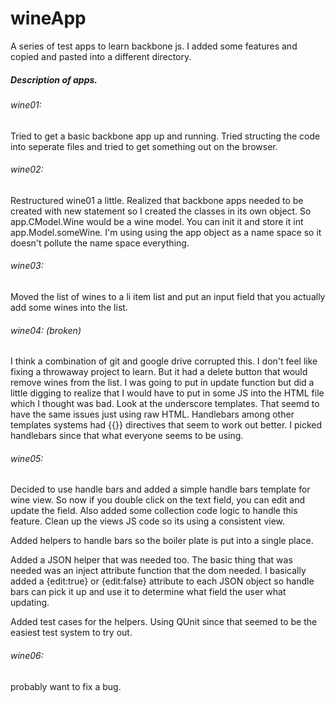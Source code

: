 # wineApp

A series of test apps to learn backbone js. I added some features and copied
and pasted into a different directory.





##### Description of apps.


###### wine01:

Tried to get a basic backbone app up and running. Tried structing the code
into seperate files and tried to get something out on the browser.


###### wine02:

Restructured wine01 a little. Realized that backbone apps needed to be
created with new statement so I created the classes in its own object.
So app.CModel.Wine would be a wine model. You can init it and store it
int app.Model.someWine. I'm using using the app object as a name space
so it doesn't pollute the name space everything. 


###### wine03:

Moved the list of wines to a li item list and put an input field that you
actually add some wines into the list.


###### wine04: (broken)

I think a combination of git and google drive corrupted this. I don't feel
like fixing a throwaway project to learn. But it had a delete button that
would remove wines from the list. I was going to put in update function
but did a little digging to realize that I would have to put in some JS
into the HTML file which I thought was bad. Look at the underscore templates.
That seemd to have the same issues just using raw HTML. Handlebars among
other templates systems had {{}} directives that seem to work out better.
I picked handlebars since that what everyone seems to be using.


###### wine05:

Decided to use handle bars and added a simple handle bars template for
wine view. So now if you double click on the text field, you can edit and
update the field. Also added some collection code logic to handle this
feature. Clean up the views JS code so its using a consistent view.

Added helpers to handle bars so the boiler plate is put into a single place.

Added a JSON helper that was needed too. The basic thing that was needed
was an inject attribute function that the dom needed. I basically added
a {edit:true} or {edit:false} attribute to each JSON object so handle bars
can pick it up and use it to determine what field the user what updating.

Added test cases for the helpers. Using QUnit since that seemed to be
the easiest test system to try out.

###### wine06:

probably want to fix a bug.